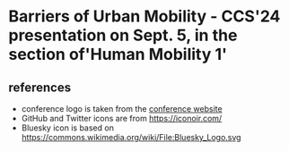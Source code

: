 # Barriers of Urban Mobility - CCS'24 presentation on Sept. 5, in the section of'Human Mobility 1'


## references

- conference logo is taken from the [conference website](https://ccs24.cssociety.org/) 
- GitHub and Twitter icons are from https://iconoir.com/
- Bluesky icon is based on https://commons.wikimedia.org/wiki/File:Bluesky_Logo.svg
